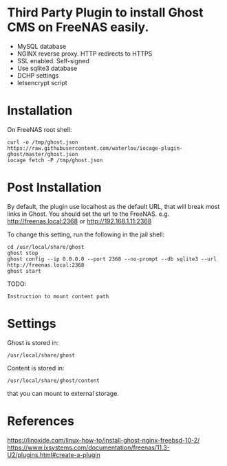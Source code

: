# Third Party Plugin to install Ghost CMS on FreeNAS easily.

- MySQL database
- NGINX reverse proxy. HTTP redirects to HTTPS
- SSL enabled. Self-signed
- Use sqlite3 database
- DCHP settings
- letsencrypt script

# Installation

On FreeNAS root shell:

    curl -o /tmp/ghost.json https://raw.githubusercontent.com/waterlou/iocage-plugin-ghost/master/ghost.json
    iocage fetch -P /tmp/ghost.json

# Post Installation

By default, the plugin use localhost as the default URL, that will break most links in Ghost.  You should set the url to the FreeNAS.  e.g. http://freenas.local:2368 or http://192.168.1.11:2368

To change this setting, run the following in the jail shell:

    cd /usr/local/share/ghost
    ghost stop
    ghost config --ip 0.0.0.0 --port 2368 --no-prompt --db sqlite3 --url http://freenas.local:2368
    ghost start

TODO:

    Instruction to mount content path

# Settings

Ghost is stored in:

    /usr/local/share/ghost

Content is stored in:

    /usr/local/share/ghost/content

that you can mount to external storage.

# References

<https://linoxide.com/linux-how-to/install-ghost-nginx-freebsd-10-2/>  
<https://www.ixsystems.com/documentation/freenas/11.3-U2/plugins.html#create-a-plugin>


